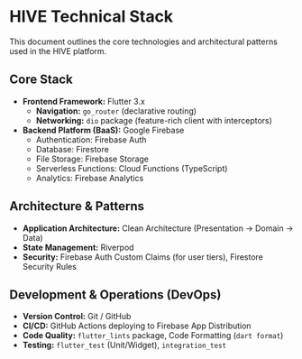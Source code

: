 # HIVE Technical Stack

This document outlines the core technologies and architectural patterns used in the HIVE platform.

## Core Stack

*   **Frontend Framework:** Flutter 3.x
    *   **Navigation:** `go_router` (declarative routing)
    *   **Networking:** `dio` package (feature-rich client with interceptors)
*   **Backend Platform (BaaS):** Google Firebase
    *   Authentication: Firebase Auth
    *   Database: Firestore
    *   File Storage: Firebase Storage
    *   Serverless Functions: Cloud Functions (TypeScript)
    *   Analytics: Firebase Analytics

## Architecture & Patterns

*   **Application Architecture:** Clean Architecture (Presentation → Domain → Data)
*   **State Management:** Riverpod
*   **Security:** Firebase Auth Custom Claims (for user tiers), Firestore Security Rules

## Development & Operations (DevOps)

*   **Version Control:** Git / GitHub
*   **CI/CD:** GitHub Actions deploying to Firebase App Distribution
*   **Code Quality:** `flutter_lints` package, Code Formatting (`dart format`)
*   **Testing:** `flutter_test` (Unit/Widget), `integration_test` 